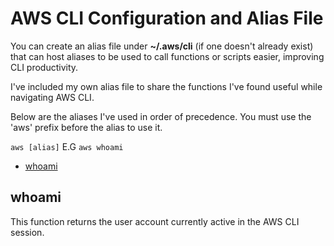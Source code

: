 # AWS CLI Configuration and Alias File

You can create an alias file under **~/.aws/cli** (if one doesn't already exist) that can host aliases to be used to call functions or scripts easier, improving CLI productivity.

I've included my own alias file to share the functions I've found useful while navigating AWS CLI.

Below are the aliases I've used in order of precedence. You must use the 'aws' prefix before the alias to use it.

```aws [alias]``` E.G ```aws whoami```

- [whoami](#whoami)

## <a name="whoami"></a>whoami

This function returns the user account currently active in the AWS CLI session.
